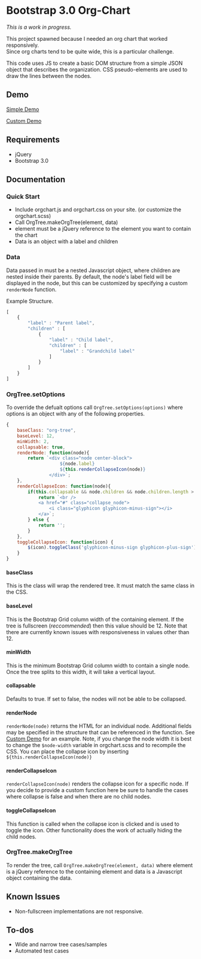 Bootstrap 3.0 Org-Chart
=======================

*This is a work in progress.*

This project spawned because I needed an org chart that worked responsively.  
Since org charts tend to be quite wide, this is a particular challenge.

This code uses JS to create a basic DOM structure from a simple JSON object that 
describes the organization.  CSS pseudo-elements are used to draw the lines 
between the nodes.

Demo
----
[Simple Demo](sample.html)

[Custom Demo](custom.html)

Requirements
------------
- jQuery
- Bootstrap 3.0

Documentation
-------------

### Quick Start
- Include orgchart.js and orgchart.css on your site. (or customize the orgchart.scss)
- Call OrgTree.makeOrgTree(element, data)
- element must be a jQuery reference to the element you want to contain the chart
- Data is an object with a label and children

### Data
Data passed in must be a nested Javascript object, where children are nested 
inside their parents. By default, the node's label field will be displayed in 
the node, but this can be customized by specifying a custom `renderNode` function.

Example Structure.
```javascript
[
    {
        "label" : "Parent label",
        "children" : [
            {
                "label" : "Child label",
                "children" : [
                    "label" : "Grandchild label"
                ]
            }
        ]
    }
]
```

### OrgTree.setOptions
To override the defualt options call `OrgTree.setOptions(options)` where options
is an object with any of the following properties.
```javascript
{
    baseClass: "org-tree",
    baseLevel: 12,
    minWidth: 2,
    collapsable: true,
    renderNode: function(node){
        return `<div class="node center-block">
                    ${node.label}
                    ${this.renderCollapseIcon(node)}
                </div>`;
    },
    renderCollapseIcon: function(node){
        if(this.collapsable && node.children && node.children.length > 0) {
            return `<br />
            <a href="#" class="collapse_node">
                <i class="glyphicon glyphicon-minus-sign"></i>
            </a>`;
        } else {
            return '';
        }
    },
    toggleCollapseIcon: function(icon) {
        $(icon).toggleClass('glyphicon-minus-sign glyphicon-plus-sign');
    }
}
```

#### baseClass
This is the class will wrap the rendered tree.  It must match the same class in
the CSS.

#### baseLevel
This is the Bootstrap Grid column width of the containing element. If the tree is
fullscreen (*reccommended*) then this value should be 12.  Note that there are
currently known issues with responsiveness in values other than 12.

#### minWidth
This is the minimum Bootstrap Grid column width to contain a single node. Once
the tree splits to this width, it will take a vertical layout.

#### collapsable
Defaults to true. If set to false, the nodes will not be able to be collapsed.

#### renderNode
`renderNode(node)` returns the HTML for an individual node. Additional fields
may be specified in the structure that can be referenced in the function.  See
[Custom Demo](custom.html) for an example.  Note, if you change the node width it
is best to change the `$node-width` variable in orgchart.scss and to recompile
the CSS.  You can place the collapse icon by inserting `${this.renderCollapseIcon(node)}`

#### renderCollapseIcon
`renderCollapseIcon(node)` renders the collapse icon for a specific node. If you 
decide to provide a custom function here be sure to handle the cases where collapse
is false and when there are no child nodes.

#### toggleCollapseIcon
This function is called when the collapse icon is clicked and is used to toggle
the icon.  Other functionality does the work of actually hiding the child nodes.


### OrgTree.makeOrgTree
To render the tree, call `OrgTree.makeOrgTree(element, data)` where element is 
a jQuery reference to the containing element and data is a Javascript object
containing the data.

Known Issues
------------
- Non-fullscreen implementations are not responsive.

To-dos
------
* Wide and narrow tree cases/samples
* Automated test cases

